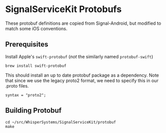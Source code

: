 # SignalServiceKit Protobufs

These protobuf definitions are copied from Signal-Android, but modified
to match some iOS conventions.

## Prerequisites

Install Apple's `swift-protobuf` (*not* the similarly named `protobuf-swift`)

    brew install swift-protobuf

This should install an up to date protobuf package as a dependency. Note that
since we use the legacy proto2 format, we need to specify this in our .proto
files.

    syntax = "proto2";

## Building Protobuf

    cd ~/src/WhisperSystems/SignalServiceKit/protobuf
    make

